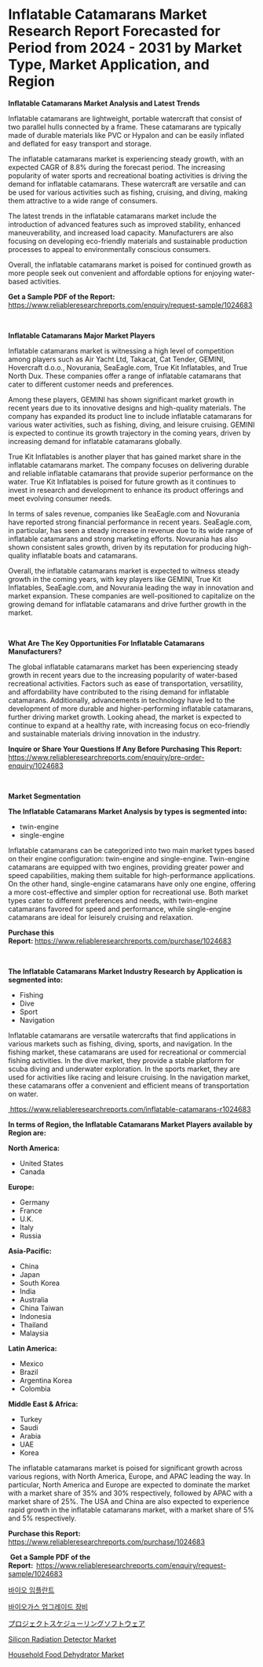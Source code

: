 <p><h1>Inflatable Catamarans Market Research Report Forecasted for Period from 2024 -  2031 by Market Type, Market Application, and Region</h1></p><p><strong>Inflatable Catamarans Market Analysis and Latest Trends</strong></p>
<p><p>Inflatable catamarans are lightweight, portable watercraft that consist of two parallel hulls connected by a frame. These catamarans are typically made of durable materials like PVC or Hypalon and can be easily inflated and deflated for easy transport and storage.</p><p>The inflatable catamarans market is experiencing steady growth, with an expected CAGR of 8.8% during the forecast period. The increasing popularity of water sports and recreational boating activities is driving the demand for inflatable catamarans. These watercraft are versatile and can be used for various activities such as fishing, cruising, and diving, making them attractive to a wide range of consumers.</p><p>The latest trends in the inflatable catamarans market include the introduction of advanced features such as improved stability, enhanced maneuverability, and increased load capacity. Manufacturers are also focusing on developing eco-friendly materials and sustainable production processes to appeal to environmentally conscious consumers.</p><p>Overall, the inflatable catamarans market is poised for continued growth as more people seek out convenient and affordable options for enjoying water-based activities.</p></p>
<p><strong>Get a Sample PDF of the Report:&nbsp;</strong> <a href="https://www.reliableresearchreports.com/enquiry/request-sample/1024683">https://www.reliableresearchreports.com/enquiry/request-sample/1024683</a></p>
<p>&nbsp;</p>
<p><strong>Inflatable Catamarans Major Market Players</strong></p>
<p><p>Inflatable catamarans market is witnessing a high level of competition among players such as Air Yacht Ltd, Takacat, Cat Tender, GEMINI, Hovercraft d.o.o., Novurania, SeaEagle.com, True Kit Inflatables, and True North Dux. These companies offer a range of inflatable catamarans that cater to different customer needs and preferences.</p><p>Among these players, GEMINI has shown significant market growth in recent years due to its innovative designs and high-quality materials. The company has expanded its product line to include inflatable catamarans for various water activities, such as fishing, diving, and leisure cruising. GEMINI is expected to continue its growth trajectory in the coming years, driven by increasing demand for inflatable catamarans globally.</p><p>True Kit Inflatables is another player that has gained market share in the inflatable catamarans market. The company focuses on delivering durable and reliable inflatable catamarans that provide superior performance on the water. True Kit Inflatables is poised for future growth as it continues to invest in research and development to enhance its product offerings and meet evolving consumer needs.</p><p>In terms of sales revenue, companies like SeaEagle.com and Novurania have reported strong financial performance in recent years. SeaEagle.com, in particular, has seen a steady increase in revenue due to its wide range of inflatable catamarans and strong marketing efforts. Novurania has also shown consistent sales growth, driven by its reputation for producing high-quality inflatable boats and catamarans.</p><p>Overall, the inflatable catamarans market is expected to witness steady growth in the coming years, with key players like GEMINI, True Kit Inflatables, SeaEagle.com, and Novurania leading the way in innovation and market expansion. These companies are well-positioned to capitalize on the growing demand for inflatable catamarans and drive further growth in the market.</p></p>
<p>&nbsp;</p>
<p><strong>What Are The Key Opportunities For Inflatable Catamarans Manufacturers?</strong></p>
<p><p>The global inflatable catamarans market has been experiencing steady growth in recent years due to the increasing popularity of water-based recreational activities. Factors such as ease of transportation, versatility, and affordability have contributed to the rising demand for inflatable catamarans. Additionally, advancements in technology have led to the development of more durable and higher-performing inflatable catamarans, further driving market growth. Looking ahead, the market is expected to continue to expand at a healthy rate, with increasing focus on eco-friendly and sustainable materials driving innovation in the industry.</p></p>
<p><strong>Inquire or Share Your Questions If Any Before Purchasing This Report:</strong> <a href="https://www.reliableresearchreports.com/enquiry/pre-order-enquiry/1024683">https://www.reliableresearchreports.com/enquiry/pre-order-enquiry/1024683</a></p>
<p>&nbsp;</p>
<p><strong>Market Segmentation</strong></p>
<p><strong>The Inflatable Catamarans Market Analysis by types is segmented into:</strong></p>
<p><ul><li>twin-engine</li><li>single-engine</li></ul></p>
<p><p>Inflatable catamarans can be categorized into two main market types based on their engine configuration: twin-engine and single-engine. Twin-engine catamarans are equipped with two engines, providing greater power and speed capabilities, making them suitable for high-performance applications. On the other hand, single-engine catamarans have only one engine, offering a more cost-effective and simpler option for recreational use. Both market types cater to different preferences and needs, with twin-engine catamarans favored for speed and performance, while single-engine catamarans are ideal for leisurely cruising and relaxation.</p></p>
<p><strong>Purchase this Report:&nbsp;</strong><a href="https://www.reliableresearchreports.com/purchase/1024683">https://www.reliableresearchreports.com/purchase/1024683</a></p>
<p>&nbsp;</p>
<p><strong>The Inflatable Catamarans Market Industry Research by Application is segmented into:</strong></p>
<p><ul><li>Fishing</li><li>Dive</li><li>Sport</li><li>Navigation</li></ul></p>
<p><p>Inflatable catamarans are versatile watercrafts that find applications in various markets such as fishing, diving, sports, and navigation. In the fishing market, these catamarans are used for recreational or commercial fishing activities. In the dive market, they provide a stable platform for scuba diving and underwater exploration. In the sports market, they are used for activities like racing and leisure cruising. In the navigation market, these catamarans offer a convenient and efficient means of transportation on water.</p></p>
<p><a href="https://www.reliableresearchreports.com/inflatable-catamarans-r1024683">&nbsp;https://www.reliableresearchreports.com/inflatable-catamarans-r1024683</a></p>
<p><strong>In terms of Region, the Inflatable Catamarans Market Players available by Region are:</strong></p>
<p>
    <p> <strong> North America: </strong>
        <ul>
            <li>United States</li>
            <li>Canada</li>
        </ul>
        </p> 
    <p> <strong> Europe: </strong>
        <ul>
            <li>Germany</li>
            <li>France</li>
            <li>U.K.</li>
            <li>Italy</li>
            <li>Russia</li>
        </ul>
        </p> 
    <p> <strong> Asia-Pacific: </strong>
        <ul>
            <li>China</li>
            <li>Japan</li>
            <li>South Korea</li>
            <li>India</li>
            <li>Australia</li>
            <li>China Taiwan</li>
            <li>Indonesia</li>
            <li>Thailand</li>
            <li>Malaysia</li>
        </ul>
        </p> 
    <p> <strong> Latin America: </strong>
        <ul>
            <li>Mexico</li>
            <li>Brazil</li>
            <li>Argentina Korea</li>
            <li>Colombia</li>
        </ul>
        </p> 
    <p> <strong> Middle East & Africa: </strong>
        <ul>
            <li>Turkey</li>
            <li>Saudi</li>
            <li>Arabia</li>
            <li>UAE</li>
            <li>Korea</li>
        </ul>
    </p>
    </p>
<p><p>The inflatable catamarans market is poised for significant growth across various regions, with North America, Europe, and APAC leading the way. In particular, North America and Europe are expected to dominate the market with a market share of 35% and 30% respectively, followed by APAC with a market share of 25%. The USA and China are also expected to experience rapid growth in the inflatable catamarans market, with a market share of 5% and 5% respectively.</p></p>
<p><strong>Purchase this Report: </strong><a href="https://www.reliableresearchreports.com/purchase/1024683">https://www.reliableresearchreports.com/purchase/1024683</a></p>
<p>&nbsp;<strong>Get a Sample PDF of the Report:&nbsp;&nbsp;</strong><a href="https://www.reliableresearchreports.com/enquiry/request-sample/1024683">https://www.reliableresearchreports.com/enquiry/request-sample/1024683</a></p>
<p><strong></strong></p>
<p><p><a href="https://github.com/anton65482023/Market-Research-Report-List-1/blob/main/209733650893.md">바이오 임플란트</a></p><p><a href="https://github.com/Hubertstyenger6685/Market-Research-Report-List-1/blob/main/168986150892.md">바이오가스 업그레이드 장비</a></p><p><a href="https://github.com/ihabdkwlxs948/Market-Research-Report-List-2/blob/main/514245354100.md">プロジェクトスケジューリングソフトウェア</a></p><p><a href="https://www.linkedin.com/pulse/silicon-radiation-detector-market-size-outlook-forecast-2024-h2vec?trackingId=IrzMU6a8x15lIMemN72aog%3D%3D">Silicon Radiation Detector Market</a></p><p><a href="https://github.com/Paul14Anderson63/Market-Research-Report-List-4/blob/main/household-food-dehydrator-market.md">Household Food Dehydrator Market</a></p></p>